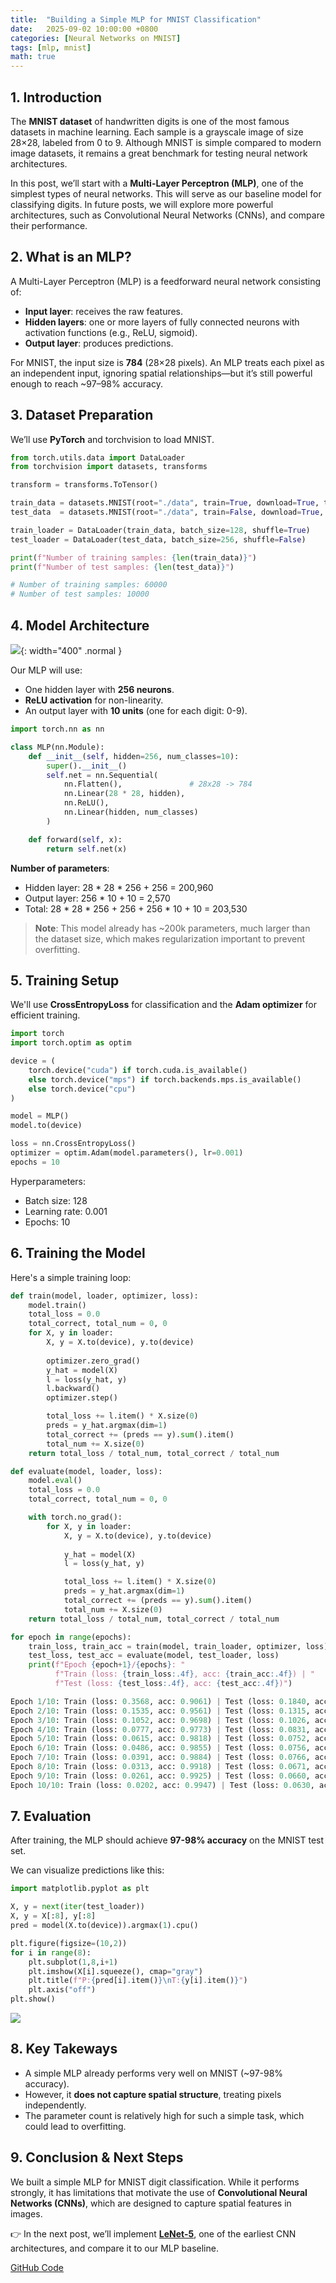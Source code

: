 ```yaml
---
title:  "Building a Simple MLP for MNIST Classification"
date:   2025-09-02 10:00:00 +0800
categories: [Neural Networks on MNIST]
tags: [mlp, mnist]
math: true
---
```


## 1. Introduction

The **MNIST dataset** of handwritten digits is one of the most famous datasets in machine learning. Each sample is a grayscale image of size 28×28, labeled from 0 to 9. Although MNIST is simple compared to modern image datasets, it remains a great benchmark for testing neural network architectures.

In this post, we’ll start with a **Multi-Layer Perceptron (MLP)**, one of the simplest types of neural networks. This will serve as our baseline model for classifying digits. In future posts, we will explore more powerful architectures, such as Convolutional Neural Networks (CNNs), and compare their performance.

## 2. What is an MLP?

A Multi-Layer Perceptron (MLP) is a feedforward neural network consisting of:
- **Input layer**: receives the raw features.
- **Hidden layers**: one or more layers of fully connected neurons with activation functions (e.g., ReLU, sigmoid).
- **Output layer**: produces predictions.

For MNIST, the input size is **784** (28×28 pixels). An MLP treats each pixel as an independent input, ignoring spatial relationships—but it’s still powerful enough to reach ~97–98% accuracy.

## 3. Dataset Preparation

We’ll use **PyTorch** and torchvision to load MNIST.

```python
from torch.utils.data import DataLoader
from torchvision import datasets, transforms

transform = transforms.ToTensor()

train_data = datasets.MNIST(root="./data", train=True, download=True, transform=transform)
test_data  = datasets.MNIST(root="./data", train=False, download=True, transform=transform)

train_loader = DataLoader(train_data, batch_size=128, shuffle=True)
test_loader = DataLoader(test_data, batch_size=256, shuffle=False)
```

```python
print(f"Number of training samples: {len(train_data)}")
print(f"Number of test samples: {len(test_data)}")

# Number of training samples: 60000
# Number of test samples: 10000
```

## 4. Model Architecture

![](./assets/img/posts/20250902_mlp_architecture.png){: width="400" .normal }

Our MLP will use:
- One hidden layer with **256 neurons**.
- **ReLU activation** for non-linearity.
- An output layer with **10 units** (one for each digit: 0-9).

```python
import torch.nn as nn

class MLP(nn.Module):
    def __init__(self, hidden=256, num_classes=10):
        super().__init__()
        self.net = nn.Sequential(
            nn.Flatten(),               # 28x28 -> 784
            nn.Linear(28 * 28, hidden),
            nn.ReLU(),
            nn.Linear(hidden, num_classes)
        )

    def forward(self, x):
        return self.net(x)
```

**Number of parameters**:
- Hidden layer: 28 * 28 * 256 + 256 = 200,960
- Output layer: 256 * 10 + 10 = 2,570
- Total: 28 * 28 * 256 + 256 + 256 * 10 + 10 = 203,530

> **Note**: This model already has ~200k parameters, much larger than the dataset size, which makes regularization important to prevent overfitting.

## 5. Training Setup

We'll use **CrossEntropyLoss** for classification and the **Adam optimizer** for efficient training.

```python
import torch
import torch.optim as optim

device = (
    torch.device("cuda") if torch.cuda.is_available()
    else torch.device("mps") if torch.backends.mps.is_available()
    else torch.device("cpu")
)

model = MLP()
model.to(device)

loss = nn.CrossEntropyLoss()
optimizer = optim.Adam(model.parameters(), lr=0.001)
epochs = 10
```

Hyperparameters:
- Batch size: 128
- Learning rate: 0.001
- Epochs: 10

## 6. Training the Model

Here's a simple training loop:

```python
def train(model, loader, optimizer, loss):
    model.train()
    total_loss = 0.0
    total_correct, total_num = 0, 0
    for X, y in loader:
        X, y = X.to(device), y.to(device)
        
        optimizer.zero_grad()
        y_hat = model(X)
        l = loss(y_hat, y)
        l.backward()
        optimizer.step()

        total_loss += l.item() * X.size(0)
        preds = y_hat.argmax(dim=1)
        total_correct += (preds == y).sum().item()
        total_num += X.size(0)
    return total_loss / total_num, total_correct / total_num

def evaluate(model, loader, loss):
    model.eval()
    total_loss = 0.0
    total_correct, total_num = 0, 0

    with torch.no_grad():
        for X, y in loader:
            X, y = X.to(device), y.to(device)
            
            y_hat = model(X)
            l = loss(y_hat, y)

            total_loss += l.item() * X.size(0)
            preds = y_hat.argmax(dim=1)
            total_correct += (preds == y).sum().item()
            total_num += X.size(0)
    return total_loss / total_num, total_correct / total_num

for epoch in range(epochs):
    train_loss, train_acc = train(model, train_loader, optimizer, loss)
    test_loss, test_acc = evaluate(model, test_loader, loss)
    print(f"Epoch {epoch+1}/{epochs}: "
          f"Train (loss: {train_loss:.4f}, acc: {train_acc:.4f}) | "
          f"Test (loss: {test_loss:.4f}, acc: {test_acc:.4f})")
```

```python
Epoch 1/10: Train (loss: 0.3568, acc: 0.9061) | Test (loss: 0.1840, acc: 0.9476)
Epoch 2/10: Train (loss: 0.1535, acc: 0.9561) | Test (loss: 0.1315, acc: 0.9631)
Epoch 3/10: Train (loss: 0.1052, acc: 0.9698) | Test (loss: 0.1026, acc: 0.9695)
Epoch 4/10: Train (loss: 0.0777, acc: 0.9773) | Test (loss: 0.0831, acc: 0.9752)
Epoch 5/10: Train (loss: 0.0615, acc: 0.9818) | Test (loss: 0.0752, acc: 0.9768)
Epoch 6/10: Train (loss: 0.0486, acc: 0.9855) | Test (loss: 0.0756, acc: 0.9758)
Epoch 7/10: Train (loss: 0.0391, acc: 0.9884) | Test (loss: 0.0766, acc: 0.9762)
Epoch 8/10: Train (loss: 0.0313, acc: 0.9918) | Test (loss: 0.0671, acc: 0.9793)
Epoch 9/10: Train (loss: 0.0261, acc: 0.9925) | Test (loss: 0.0660, acc: 0.9786)
Epoch 10/10: Train (loss: 0.0202, acc: 0.9947) | Test (loss: 0.0630, acc: 0.9806)
```

## 7. Evaluation

After training, the MLP should achieve **97-98% accuracy** on the MNIST test set. 

We can visualize predictions like this:

```python
import matplotlib.pyplot as plt

X, y = next(iter(test_loader))
X, y = X[:8], y[:8]
pred = model(X.to(device)).argmax(1).cpu()

plt.figure(figsize=(10,2))
for i in range(8):
    plt.subplot(1,8,i+1)
    plt.imshow(X[i].squeeze(), cmap="gray")
    plt.title(f"P:{pred[i].item()}\nT:{y[i].item()}")
    plt.axis("off")
plt.show()
```

![](./assets/img/posts/20250902_evaluation.png)

## 8. Key Takeways

- A simple MLP already performs very well on MNIST (~97-98% accuracy).
- However, it **does not capture spatial structure**, treating pixels independently.
- The parameter count is relatively high for such a simple task, which could lead to overfitting.

## 9. Conclusion & Next Steps

We built a simple MLP for MNIST digit classification. While it performs strongly, it has limitations that motivate the use of **Convolutional Neural Networks (CNNs)**, which are designed to capture spatial features in images.

👉 In the next post, we’ll implement [**LeNet-5**](/posts/building-lenet5-for-mnist/), one of the earliest CNN architectures, and compare it to our MLP baseline.

[GitHub Code](https://github.com/derekzhouai/derekzhou-ai-blog-code/blob/main/mnist_mlp.ipynb)